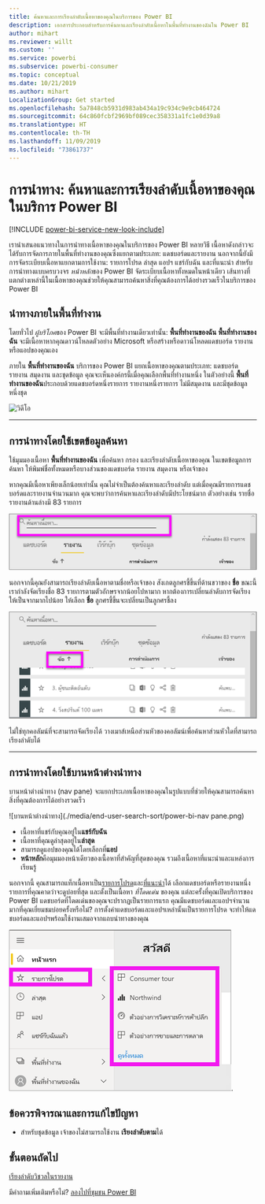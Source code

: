 ```yaml
---
title: ค้นหาและการเรียงลำดับเนื้อหาของคุณในบริการของ Power BI
description: เอกสารประกอบสำหรับการค้นหาและเรียงลำดับเนื้อหาในพื้นที่ทำงานของฉันใน Power BI
author: mihart
ms.reviewer: willt
ms.custom: ''
ms.service: powerbi
ms.subservice: powerbi-consumer
ms.topic: conceptual
ms.date: 10/21/2019
ms.author: mihart
LocalizationGroup: Get started
ms.openlocfilehash: 5a7848cb5931d983ab434a19c934c9e9cb464724
ms.sourcegitcommit: 64c860fcbf2969bf089cec358331a1fc1e0d39a8
ms.translationtype: HT
ms.contentlocale: th-TH
ms.lasthandoff: 11/09/2019
ms.locfileid: "73861737"
---
```

# <a name="navigation-searching-finding-and-sorting-content-in-power-bi-service"></a>การนำทาง: ค้นหาและการเรียงลำดับเนื้อหาของคุณในบริการ Power BI

[!INCLUDE [power-bi-service-new-look-include](../includes/power-bi-service-new-look-include.md)]

เรานำเสนอแนวทางในการนำทางเนื้อหาของคุณในบริการของ Power BI หลายวิธี เนื้อหาดังกล่าวจะได้รับการจัดการภายในพื้นที่ทำงานของคุณซึ่งแยกตามประเภท: แดชบอร์ดและรายงาน  นอกจากนี้ยังมีการจัดระเบียบเนื้อหาแยกตามการใช้งาน: รายการโปรด ล่าสุด แอปฯ แชร์กับฉัน และที่แนะนำ สำหรับการนำทางแบบครบวงจร *หน้าหลัก*ของ Power BI จัดระเบียบเนื้อหาทั้งหมดในหน้าเดียว เส้นทางที่แตกต่างเหล่านี้ในเนื้อหาของคุณช่วยให้คุณสามารถค้นหาสิ่งที่คุณต้องการได้อย่างรวดเร็วในบริการของ Power BI  

## <a name="navigation-within-workspaces"></a>นำทางภายในพื้นที่ทำงาน

โดยทั่วไป *ผู้บริโภค*ของ Power BI จะมีพื้นที่ทำงานเดียวเท่านั้น: **พื้นที่ทำงานของฉัน** **พื้นที่ทำงานของฉัน** จะมีเนื้อหาหากคุณดาวน์โหลดตัวอย่าง Microsoft หรือสร้างหรือดาวน์โหลดแดชบอร์ด รายงาน หรือแอปของคุณเอง  

ภายใน **พื้นที่ทำงานของฉัน** บริการของ Power BI แยกเนื้อหาของคุณตามประเภท: แดชบอร์ด รายงาน สมุดงาน และชุดข้อมูล คุณจะเห็นองค์กรนี้เมื่อคุณเลือกพื้นที่ทำงานหนึ่ง ในตัวอย่างนี้ **พื้นที่ทำงานของฉัน**ประกอบด้วยแดชบอร์ดหนึ่งรายการ รายงานหนึ่งรายการ ไม่มีสมุดงาน และมีชุดข้อมูลหนึ่งชุด

![วิดีโอ](./media/end-user-search-sort/myworkspace/myworkspace.gif)

________________________________________
## <a name="navigation-using-the-search-field"></a>การนำทางโดยใช้เขตข้อมูลค้นหา
ใช้มุมมองเนื้อหา **พื้นที่ทำงานของฉัน** เพื่อค้นหา กรอง และเรียงลำดับเนื้อหาของคุณ ในเขตข้อมูลการค้นหา ให้พิมพ์ชื่อทั้งหมดหรือบางส่วนของแดชบอร์ด รายงาน สมุดงาน หรือเจ้าของ  

หากคุณมีเนื้อหาเพียงเล็กน้อยเท่านั้น คุณไม่จำเป็นต้องค้นหาและเรียงลำดับ  แต่เมื่อคุณมีรายการแดชบอร์ดและรายงานจำนวนมาก คุณจะพบว่าการค้นหาและเรียงลำดับมีประโยชน์มาก ตัวอย่างเช่น รายชื่อรายงานด้านล่างมี 83 รายการ 

![การค้นหารายงาน](./media/end-user-experience/power-bi-search.png)

นอกจากนี้คุณยังสามารถเรียงลำดับเนื้อหาตามชื่อหรือเจ้าของ สังเกตลูกศรชี้ขึ้นที่ด้านขวาของ **ชื่อ** ขณะนี้เรากำลังจัดเรียงชื่อ 83 รายการตามตัวอักษรจากน้อยไปหามาก หากต้องการเปลี่ยนลำดับการจัดเรียงให้เป็นจากมากไปน้อย ให้เลือก **ชื่อ** ลูกศรชี้ขึ้นจะเปลี่ยนเป็นลูกศรชี้ลง

![เรียงลำดับเนื้อหา](./media/end-user-experience/power-bi-sort-new.png)

ไม่ใช่ทุกคอลัมน์ที่จะสามารถจัดเรียงได้ วางเมาส์เหนือส่วนหัวของคอลัมน์เพื่อค้นหาส่วนหัวใดที่สามารถเรียงลำดับได้

___________________________________________________________________
## <a name="navigation-using-the-nav-pane"></a>การนำทางโดยใช้บานหน้าต่างนำทาง
บานหน้าต่างนำทาง (nav pane) จะแยกประเภทเนื้อหาของคุณในรูปแบบที่ช่วยให้คุณสามารถค้นหาสิ่งที่คุณต้องการได้อย่างรวดเร็ว  

![บานหน้าต่างนำทาง](./media/end-user-search-sort/power-bi-nav pane.png)


- เนื้อหาที่แชร์กับคุณอยู่ใน**แชร์กับฉัน**
- เนื้อหาที่คุณดูล่าสุดอยู่ใน**ล่าสุด** 
- สามารถดูแอปของคุณได้โดยเลือกที่**แอป**
- **หน้าหลัก**คือมุมมองหน้าเดียวของเนื้อหาที่สำคัญที่สุดของคุณ รวมถึงเนื้อหาที่แนะนำและแหล่งการเรียนรู้

นอกจากนี้ คุณสามารถแท็กเนื้อหาเป็น[รายการโปรด](end-user-favorite.md)และ[ที่แนะนำ](end-user-featured.md)ได้ เลือกแดชบอร์ดหรือรายงานหนึ่งรายการที่คุณคาดว่าจะดูบ่อยที่สุด และตั้งเป็นเนื้อหา *ที่โดดเด่น* ของคุณ แต่ละครั้งที่คุณเปิดบริการของ Power BI แดชบอร์ดที่โดดเด่นของคุณจะปรากฏเป็นรายการแรก คุณมีแดชบอร์ดและแอปฯจำนวนมากที่คุณเยี่ยมชมบ่อยครั้งหรือไม่? การตั้งค่าแดชบอร์ดและแอปฯเหล่านั้นเป็นรายการโปรด จะทำให้แดชบอร์ดและแอปฯพร้อมใช้งานเสมอจากแถบนำทางของคุณ

![เมนูลอยที่ชื่นชอบ](./media/end-user-search-sort/power-bi-favorite.png).



## <a name="considerations-and-troubleshooting"></a>ข้อควรพิจารณาและการแก้ไขปัญหา
* สำหรับชุดข้อมูล เจ้าของไม่สามารถใช้งาน **เรียงลำดับตาม**ได้

## <a name="next-steps"></a>ขั้นตอนถัดไป
[เรียงลำดับวิชวลในรายงาน](end-user-change-sort.md)

มีคำถามเพิ่มเติมหรือไม่? [ลองไปที่ชุมชน Power BI](https://community.powerbi.com/)
